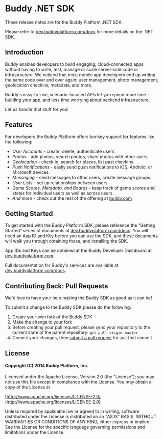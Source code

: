 # Buddy .NET SDK

These release notes are for the Buddy Platform .NET SDK.

Please refer to [dev.buddyplatform.com/docs](http://dev.buddyplatform.com/docs) for more details on the .NET SDK.

## Introduction

Buddy enables developers to build engaging, cloud-connected apps without having to write, test, manage or scale server-side code or infrastructure. We noticed that most mobile app developers end up writing the same code over and over again: user management, photo management, geolocation checkins, metadata, and more.  

Buddy's easy-to-use, scenario-focused APIs let you spend more time building your app, and less time worrying about backend infrastructure.  

Let us handle that stuff for you!

## Features

For developers the Buddy Platform offers turnkey support for features like the following:

* *User Accounts* - create, delete, authenticate users.
* *Photos* - add photos, search photos, share photos with other users.
* *Geolocation* - check in, search for places, list past checkins.
* *Push Notifications* - easily send push notifications to iOS, Android, or Microsoft devices.
* *Messaging* - send messages to other users, create message groups.
* *User Lists* - set up relationships between users.
* *Game Scores, Metadata, and Boards* - keep track of game scores and states for individual users as well as across users.
* *And more* - check out the rest of the offering at [buddy.com](http://buddy.com)

## Getting Started

To get started with the Buddy Platform SDK, please reference the "Getting Started" series of documents at [dev.buddyplatform.com/docs](http://dev.buddyplatform.com/docs). You will need an App ID and Key before you can use the SDK, and these documents will walk you through obtaining those, and installing the SDK.

App IDs and Keys can be obtained at the Buddy Developer Dashboard at [dev.buddyplatform.com](http://dev.buddyplatform.com).

Full documentation for Buddy's services are available at [dev.buddyplatform.com/docs](http://dev.buddyplatform.com/docs).

## Contributing Back: Pull Requests

We'd love to have your help making the Buddy SDK as good as it can be!

To submit a change to the Buddy SDK please do the following:

1. Create your own fork of the Buddy SDK
2. Make the change to your fork
3. Before creating your pull request, please sync your repository to the current state of the parent repository: ```git pull origin master```
4. Commit your changes, then [submit a pull request](https://help.github.com/articles/using-pull-requests) for just that commit

## License

#### Copyright (C) 2014 Buddy Platform, Inc.

Licensed under the Apache License, Version 2.0 (the "License"); you may not
use this file except in compliance with the License. You may obtain a copy of
the License at

  [http://www.apache.org/licenses/LICENSE-2.0](http://www.apache.org/licenses/LICENSE-2.0)

Unless required by applicable law or agreed to in writing, software
distributed under the License is distributed on an "AS IS" BASIS, WITHOUT
WARRANTIES OR CONDITIONS OF ANY KIND, either express or implied. See the
License for the specific language governing permissions and limitations under
the License.

